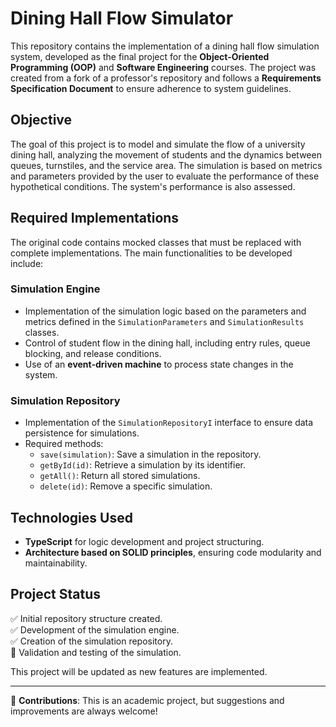 # Dining Hall Flow Simulator  

This repository contains the implementation of a dining hall flow simulation system, developed as the final project for the **Object-Oriented Programming (OOP)** and **Software Engineering** courses. The project was created from a fork of a professor's repository and follows a **Requirements Specification Document** to ensure adherence to system guidelines.  

## Objective  
The goal of this project is to model and simulate the flow of a university dining hall, analyzing the movement of students and the dynamics between queues, turnstiles, and the service area. The simulation is based on metrics and parameters provided by the user to evaluate the performance of these hypothetical conditions. The system's performance is also assessed.  

## Required Implementations  
The original code contains mocked classes that must be replaced with complete implementations. The main functionalities to be developed include:  

### **Simulation Engine**  
- Implementation of the simulation logic based on the parameters and metrics defined in the `SimulationParameters` and `SimulationResults` classes.  
- Control of student flow in the dining hall, including entry rules, queue blocking, and release conditions.  
- Use of an **event-driven machine** to process state changes in the system.  

### **Simulation Repository**  
- Implementation of the `SimulationRepositoryI` interface to ensure data persistence for simulations.  
- Required methods:  
  - `save(simulation)`: Save a simulation in the repository.  
  - `getById(id)`: Retrieve a simulation by its identifier.  
  - `getAll()`: Return all stored simulations.  
  - `delete(id)`: Remove a specific simulation.  

## Technologies Used  
- **TypeScript** for logic development and project structuring.  
- **Architecture based on SOLID principles**, ensuring code modularity and maintainability.  

## Project Status  
✅ Initial repository structure created.  
✅ Development of the simulation engine.  
✅ Creation of the simulation repository.  
🔄 Validation and testing of the simulation.  

This project will be updated as new features are implemented.  

---  

📢 **Contributions**: This is an academic project, but suggestions and improvements are always welcome!  
